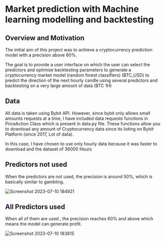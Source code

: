 # Market prediction with Machine learning modelling and backtesting

## Overview and Motivation
The initial aim of this project was to achieve a cryptocurrency prediction model with a precision above 60%.

The goal is to provide a user interface on which the user can select the predictors and optimise backtesting parameters to generate a cryptocurrency market model (random forest classifiers) (BTC_USD) to predict the direction of the next hourly candle using several predictors and backtesting on a very large amount of data (BTC 1H)

## Data 
All data is taken using Bybit API. However, since bybit only allows small amounts requests at a time, I have included data requests functions in PriceAction Class which is present in data.py file. These functions allow you to download any amount of Cryptocurrency data since its listing on Bybit Platform (since 2017, Lot of data).

In this case, I have chosen to use only hourly data because it was faster to download and the dataset of 36000 Hours

## Predictors not used
When the predictors are not used, the precision is around 50%, which is basically similar to gambling.

![Screenshot 2023-07-10 184921](https://github.com/Gregos5/Market-Backtesting-Prediction/assets/78451671/fb6d88fe-76ae-46b5-87d6-82c30d378e05)


## All Predictors used
When all of them are used , the precision reaches 60% and above which means the model can generate profit.

![Screenshot 2023-07-10 183815](https://github.com/Gregos5/Market-Backtesting-Prediction/assets/78451671/5a46bee1-5c79-4c03-8a06-c427b146ef0b)
